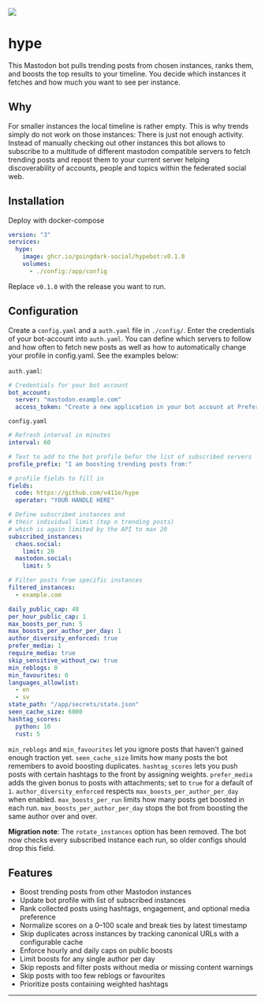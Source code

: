 ![](./res/hype_header.png)

# hype

This Mastodon bot pulls trending posts from chosen instances, ranks them, and boosts the top results to your timeline. You decide which instances it fetches and how much you want to see per instance.

## Why

For smaller instances the local timeline is rather empty. This is why trends simply do not work on those instances: There is just not enough activity. Instead of manually checking out other instances this bot allows to subscribe to a multitude of different mastodon compatible servers to fetch trending posts and repost them to your current server helping discoverability of accounts, people and topics within the federated social web.

## Installation

Deploy with docker-compose

```yaml
version: "3"
services:
  hype:
    image: ghcr.io/goingdark-social/hypebot:v0.1.0
    volumes:
      - ./config:/app/config
```
Replace `v0.1.0` with the release you want to run.

## Configuration

Create a `config.yaml` and a `auth.yaml` file in `./config/`. Enter the credentials of your bot-account into `auth.yaml`. You can define which servers to follow and how often to fetch new posts as well as how to automatically change your profile in config.yaml. See the examples below:

`auth.yaml`:

```yaml
# Credentials for your bot account
bot_account:
  server: "mastodon.example.com"
  access_token: "Create a new application in your bot account at Preferences -> Development"
```

`config.yaml`

```yaml
# Refresh interval in minutes
interval: 60

# Text to add to the bot profile befor the list of subscribed servers
profile_prefix: "I am boosting trending posts from:"

# profile fields to fill in
fields:
  code: https://github.com/v411e/hype
  operator: "YOUR HANDLE HERE"

# Define subscribed instances and
# their individual limit (top n trending posts)
# which is again limited by the API to max 20
subscribed_instances:
  chaos.social:
    limit: 20
  mastodon.social:
    limit: 5

# Filter posts from specific instances
filtered_instances:
  - example.com

daily_public_cap: 48
per_hour_public_cap: 1
max_boosts_per_run: 5
max_boosts_per_author_per_day: 1
author_diversity_enforced: true
prefer_media: 1
require_media: true
skip_sensitive_without_cw: true
min_reblogs: 0
min_favourites: 0
languages_allowlist:
  - en
  - sv
state_path: "/app/secrets/state.json"
seen_cache_size: 6000
hashtag_scores:
  python: 10
  rust: 5
```

`min_reblogs` and `min_favourites` let you ignore posts that haven't gained enough traction yet.
`seen_cache_size` limits how many posts the bot remembers to avoid boosting duplicates.
`hashtag_scores` lets you push posts with certain hashtags to the front by assigning weights.
`prefer_media` adds the given bonus to posts with attachments; set to `true` for a default of `1`.
`author_diversity_enforced` respects `max_boosts_per_author_per_day` when enabled.
`max_boosts_per_run` limits how many posts get boosted in each run.
`max_boosts_per_author_per_day` stops the bot from boosting the same author over and over.

**Migration note**: The `rotate_instances` option has been removed. The bot now checks every subscribed instance each run, so older configs should drop this field.

## Features

- Boost trending posts from other Mastodon instances
- Update bot profile with list of subscribed instances
- Rank collected posts using hashtags, engagement, and optional media preference
- Normalize scores on a 0–100 scale and break ties by latest timestamp
- Skip duplicates across instances by tracking canonical URLs with a configurable cache
- Enforce hourly and daily caps on public boosts
- Limit boosts for any single author per day
- Skip reposts and filter posts without media or missing content warnings
- Skip posts with too few reblogs or favourites
- Prioritize posts containing weighted hashtags

---
 
